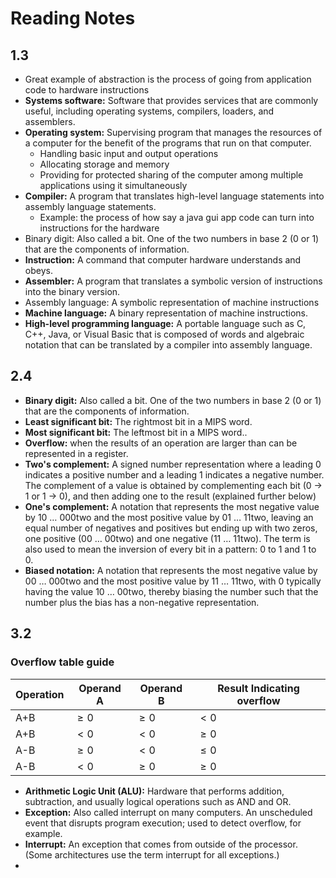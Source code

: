 # Reading Notes

## 1.3

- Great example of abstraction is the process of going from application code to hardware instructions
- **Systems software:** Software that provides services that are commonly useful, including operating systems, compilers, loaders, and assemblers.
- **Operating system:** Supervising program that manages the resources of a computer for the benefit of the programs that run on that computer.
  - Handling basic input and output operations
  - Allocating storage and memory
  - Providing for protected sharing of the computer among multiple applications using it simultaneously
- **Compiler:** A program that translates high-level language statements into assembly language statements.
  - Example: the process of how say a java gui app code can turn into instructions for the hardware
- Binary digit: Also called a bit. One of the two numbers in base 2 (0 or 1) that are the components of information.
- **Instruction:** A command that computer hardware understands and obeys.
- **Assembler:** A program that translates a symbolic version of instructions into the binary version.  
- Assembly language: A symbolic representation of machine instructions
- **Machine language:** A binary representation of machine instructions.
- **High-level programming language:** A portable language such as C, C++, Java, or Visual Basic that is composed of words and algebraic notation that can be translated by a compiler into assembly language.

## 2.4

- **Binary digit:** Also called a bit. One of the two numbers in base 2 (0 or 1) that are the components of information.
- **Least significant bit:** The rightmost bit in a MIPS word.
- **Most significant bit:** The leftmost bit in a MIPS word..
- **Overflow:** when the results of an operation are larger than can be represented in a register.
- **Two's complement:** A signed number representation where a leading 0 indicates a positive number and a leading 1 indicates a negative number. The complement of a value is obtained by complementing each bit (0 → 1 or 1 → 0), and then adding one to the result (explained further below)
- **One's complement:** A notation that represents the most negative value by 10 … 000two and the most positive value by 01 … 11two, leaving an equal number of negatives and positives but ending up with two zeros, one positive (00 … 00two) and one negative (11 … 11two). The term is also used to mean the inversion of every bit in a pattern: 0 to 1 and 1 to 0.
- **Biased notation:** A notation that represents the most negative value by 00 … 000two and the most positive value by 11 … 11two, with 0 typically having the value 10 … 00two, thereby biasing the number such that the number plus the bias has a non-negative representation.

## 3.2

### Overflow table guide

| Operation| Operand A| Operand B| Result Indicating overflow|
| ---------| ---------| ---------| --------------------------|
| A+B      | $\geq 0$ | $\geq 0$ | $<0$|
| A+B      | $<0$     | $<0$     | $\geq 0$    |
| A-B      | $\geq 0$ | $<0$     | $\leq 0$    |
| A-B      | $<0$     | $\geq 0$ | $\geq 0$    |

- **Arithmetic Logic Unit (ALU):** Hardware that performs addition, subtraction, and usually logical operations such as AND and OR.
- **Exception:** Also called interrupt on many computers. An unscheduled event that disrupts program execution; used to detect overflow, for example. 
- **Interrupt:** An exception that comes from outside of the processor. (Some architectures use the term interrupt for all exceptions.)
- 